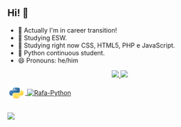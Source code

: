 ## Hi! 👋

- 🔭 Actually I'm in career transition!
- 🌱 Studying ESW.
- 🌱 Studying right now CSS, HTML5, PHP e JavaScript.
- 🤔 Python continuous student.
- 😄 Pronouns: he/him

<div align="center">
  <a href="https://github.com/Gataz">
  <img height="180em" src="https://github-readme-stats.vercel.app/api?username=Gataz&show_icons=true&theme=dark&include_all_commits=true&count_private=true"/>
  <img height="180em" src="https://github-readme-stats.vercel.app/api/top-langs/?username=Gataz&layout=compact&langs_count=7&theme=dark"/>
</div>
  
<div style="display: inline_block"><br>
  <img align="center" alt="Rafa-Python" height="30" width="40" src="https://raw.githubusercontent.com/devicons/devicon/master/icons/python/python-original.svg">
  <img align="center" alt="Rafa-Python" height="30" width="40" src="https://cdn.jsdelivr.net/gh/devicons/devicon/icons/jupyter/jupyter-original-wordmark.svg">
</div>
  
##

<div>
  <a href="https://www.linkedin.com/in/rapenas" target="_blank"><img src="https://img.shields.io/badge/-LinkedIn-%230077B5?style=for-the-badge&logo=linkedin&logoColor=white" target="_blank"></a> 
 
</div>

